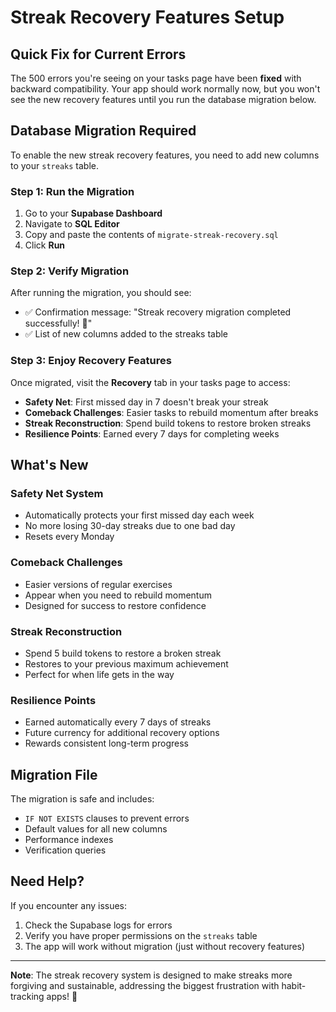# Streak Recovery Features Setup

## Quick Fix for Current Errors

The 500 errors you're seeing on your tasks page have been **fixed** with backward compatibility. Your app should work normally now, but you won't see the new recovery features until you run the database migration below.

## Database Migration Required

To enable the new streak recovery features, you need to add new columns to your `streaks` table.

### Step 1: Run the Migration

1. Go to your **Supabase Dashboard**
2. Navigate to **SQL Editor**
3. Copy and paste the contents of `migrate-streak-recovery.sql`
4. Click **Run**

### Step 2: Verify Migration

After running the migration, you should see:
- ✅ Confirmation message: "Streak recovery migration completed successfully! 🎉"
- ✅ List of new columns added to the streaks table

### Step 3: Enjoy Recovery Features

Once migrated, visit the **Recovery** tab in your tasks page to access:

- **Safety Net**: First missed day in 7 doesn't break your streak
- **Comeback Challenges**: Easier tasks to rebuild momentum after breaks  
- **Streak Reconstruction**: Spend build tokens to restore broken streaks
- **Resilience Points**: Earned every 7 days for completing weeks

## What's New

### Safety Net System
- Automatically protects your first missed day each week
- No more losing 30-day streaks due to one bad day
- Resets every Monday

### Comeback Challenges  
- Easier versions of regular exercises
- Appear when you need to rebuild momentum
- Designed for success to restore confidence

### Streak Reconstruction
- Spend 5 build tokens to restore a broken streak
- Restores to your previous maximum achievement
- Perfect for when life gets in the way

### Resilience Points
- Earned automatically every 7 days of streaks
- Future currency for additional recovery options
- Rewards consistent long-term progress

## Migration File

The migration is safe and includes:
- `IF NOT EXISTS` clauses to prevent errors
- Default values for all new columns
- Performance indexes
- Verification queries

## Need Help?

If you encounter any issues:
1. Check the Supabase logs for errors
2. Verify you have proper permissions on the `streaks` table
3. The app will work without migration (just without recovery features)

---

**Note**: The streak recovery system is designed to make streaks more forgiving and sustainable, addressing the biggest frustration with habit-tracking apps! 🚀 